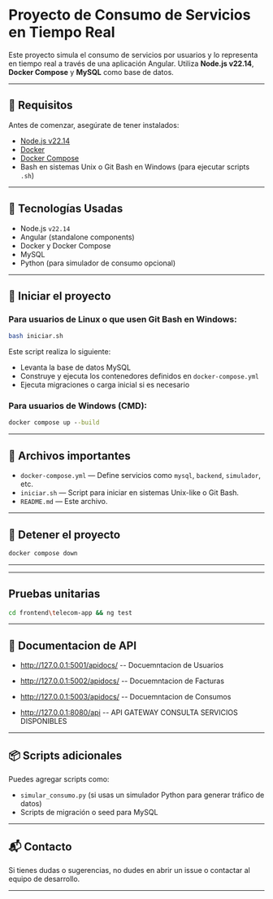 # Proyecto de Consumo de Servicios en Tiempo Real

Este proyecto simula el consumo de servicios por usuarios y lo representa en tiempo real a través de una aplicación Angular. Utiliza **Node.js v22.14**, **Docker Compose** y **MySQL** como base de datos.

---

## 🧰 Requisitos

Antes de comenzar, asegúrate de tener instalados:

- [Node.js v22.14](https://nodejs.org/)
- [Docker](https://www.docker.com/)
- [Docker Compose](https://docs.docker.com/compose/)
- Bash en sistemas Unix o Git Bash en Windows (para ejecutar scripts `.sh`)

---

## 🐬 Tecnologías Usadas

- Node.js `v22.14`
- Angular (standalone components)
- Docker y Docker Compose
- MySQL
- Python (para simulador de consumo opcional)

---

## 🚀 Iniciar el proyecto

### Para usuarios de **Linux** o que usen **Git Bash** en Windows:

```bash
bash iniciar.sh
```

Este script realiza lo siguiente:

- Levanta la base de datos MySQL
- Construye y ejecuta los contenedores definidos en `docker-compose.yml`
- Ejecuta migraciones o carga inicial si es necesario

### Para usuarios de **Windows (CMD)**:

```cmd
docker compose up --build
```

---

## 📝 Archivos importantes

- `docker-compose.yml` — Define servicios como `mysql`, `backend`, `simulador`, etc.
- `iniciar.sh` — Script para iniciar en sistemas Unix-like o Git Bash.
- `README.md` — Este archivo.

---

## 🛑 Detener el proyecto

```bash
docker compose down
```

---

---

## Pruebas unitarias

```bash
cd frontend\telecom-app && ng test
```

---

## 📝 Documentacion de API


- http://127.0.0.1:5001/apidocs/ -- Docuemntacion de Usuarios
- http://127.0.0.1:5002/apidocs/ -- Docuemntacion de Facturas
- http://127.0.0.1:5003/apidocs/ -- Docuemntacion de Consumos

- http://127.0.0.1:8080/api      -- API GATEWAY CONSULTA SERVICIOS DISPONIBLES


---


## 📦 Scripts adicionales

Puedes agregar scripts como:

- `simular_consumo.py` (si usas un simulador Python para generar tráfico de datos)
- Scripts de migración o seed para MySQL

---

## 📬 Contacto

Si tienes dudas o sugerencias, no dudes en abrir un issue o contactar al equipo de desarrollo.

---
